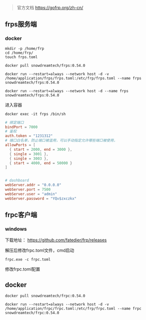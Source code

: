 > 官方文档 https://gofrp.org/zh-cn/



## frps服务端

### docker

```shell
mkdir -p /home/frp
cd /home/frp/
touch frps.toml
```

```shell
docker pull snowdreamtech/frps:0.54.0
```

```shell
docker run --restart=always --network host -d -v /home/application/frps/frps.toml:/etc/frp/frps.toml --name frps snowdreamtech/frps:0.54.0
```

```
docker run --restart=always --network host -d --name frps snowdreamtech/frps:0.54.0
```

进入容器

```
docker exec -it frps /bin/sh
```

```toml
# 绑定端口
bindPort = 7000
# 鉴权
auth.token = "1231312"
# 端口白名单，防止端口被滥用，可以手动指定允许哪些端口被使用，
allowPorts = [
  { start = 2000, end = 3000 },
  { single = 3001 },
  { single = 3003 },
  { start = 4000, end = 50000 }
]


# dashboard
webServer.addr = "0.0.0.0"
webServer.port = 7500
webServer.user = "admin"
webServer.password = "YQv$zxczkx"
```



## frpc客户端

### windows

下载地址： https://github.com/fatedier/frp/releases

解压后修改frpc.toml文件，cmd启动

```
frpc.exe -c frpc.toml
```

修改frpc.toml配置

## docker

```
docker pull snowdreamtech/frpc:0.54.0
 
docker run --restart=always --network host -d -v /home/application/frpc/frpc.toml:/etc/frp/frpc.toml --name frpc snowdreamtech/frpc:0.54.0
```

